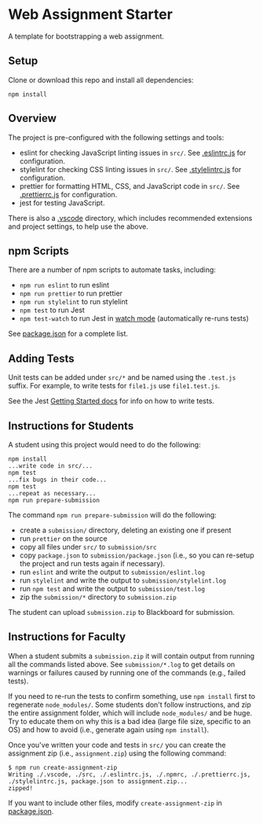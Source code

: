 # Web Assignment Starter

A template for bootstrapping a web assignment.

## Setup

Clone or download this repo and install all dependencies:

```
npm install
```

## Overview

The project is pre-configured with the following settings and tools:

- eslint for checking JavaScript linting issues in `src/`. See [.eslintrc.js](.eslintrc.js) for configuration.
- stylelint for checking CSS linting issues in `src/`. See [.stylelintrc.js](.stylelintrc.js) for configuration.
- prettier for formatting HTML, CSS, and JavaScript code in `src/`. See [.prettierrc.js](.prettierrc.js) for configuration.
- jest for testing JavaScript.

There is also a [.vscode](.vscode) directory, which includes recommended extensions and project settings, to help use the above.

## npm Scripts

There are a number of npm scripts to automate tasks, including:

- `npm run eslint` to run eslint
- `npm run prettier` to run prettier
- `npm run stylelint` to run stylelint
- `npm test` to run Jest
- `npm test-watch` to run Jest in [watch mode](https://jestjs.io/docs/en/cli.html#--watch) (automatically re-runs tests)

See [package.json](package.json) for a complete list.

## Adding Tests

Unit tests can be added under `src/*` and be named using the `.test.js` suffix. For example, to write tests for `file1.js` use `file1.test.js`.

See the Jest [Getting Started docs](https://jestjs.io/docs/en/getting-started) for info on how to write tests.

## Instructions for Students

A student using this project would need to do the following:

```
npm install
...write code in src/...
npm test
...fix bugs in their code...
npm test
...repeat as necessary...
npm run prepare-submission
```

The command `npm run prepare-submission` will do the following:

- create a `submission/` directory, deleting an existing one if present
- run `prettier` on the source
- copy all files under `src/` to `submission/src`
- copy `package.json` to `submission/package.json` (i.e., so you can re-setup the project and run tests again if necessary).
- run `eslint` and write the output to `submission/eslint.log`
- run `stylelint` and write the output to `submission/stylelint.log`
- run `npm test` and write the output to `submission/test.log`
- zip the `submission/*` directory to `submission.zip`

The student can upload `submission.zip` to Blackboard for submission.

## Instructions for Faculty

When a student submits a `submission.zip` it will contain output from running all the commands listed above. See `submission/*.log` to get details on warnings or failures caused by running one of the commands (e.g., failed tests).

If you need to re-run the tests to confirm something, use `npm install` first to regenerate `node_modules/`. Some students don't follow instructions, and zip the entire assignment folder, which will include `node_modules/` and be huge. Try to educate them on why this is a bad idea (large file size, specific to an OS) and how to avoid (i.e., generate again using `npm install`).

Once you've written your code and tests in `src/` you can create the assignment zip (i.e., `assignment.zip`) using the following command:

```
$ npm run create-assignment-zip
Writing ./.vscode, ./src, ./.eslintrc.js, ./.npmrc, ./.prettierrc.js, ./stylelintrc.js, package.json to assignment.zip...
zipped!
```

If you want to include other files, modify `create-assignment-zip` in [package.json](package.json).
